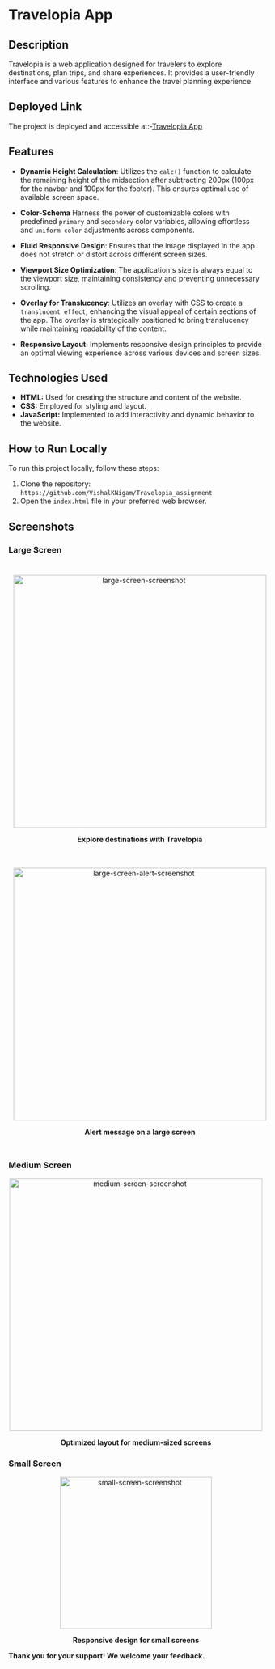 # Travelopia App

## Description

Travelopia is a web application designed for travelers to explore destinations, plan trips, and share experiences. It provides a user-friendly interface and various features to enhance the travel planning experience.

## Deployed Link

The project is deployed and accessible at:-[Travelopia App](https://6605542e105ccb184ea1c3b5--incandescent-peony-297575.netlify.app/)

## Features

- **Dynamic Height Calculation**: Utilizes the `calc()` function to calculate the remaining height of the midsection after subtracting 200px (100px for the navbar and 100px for the footer). This ensures optimal use of available screen space.

- **Color-Schema** Harness the power of customizable colors with predefined `primary` and `secondary` color variables, allowing effortless and `uniform color` adjustments across components.

- **Fluid Responsive Design**: Ensures that the image displayed in the app does not stretch or distort across different screen sizes.

- **Viewport Size Optimization**: The application's size is always equal to the viewport size, maintaining consistency and preventing unnecessary scrolling.

- **Overlay for Translucency**: Utilizes an overlay with CSS to create a `translucent effect`, enhancing the visual appeal of certain sections of the app. The overlay is strategically positioned to bring translucency while maintaining readability of the content.

- **Responsive Layout**: Implements responsive design principles to provide an optimal viewing experience across various devices and screen sizes.

## Technologies Used

- **HTML:** Used for creating the structure and content of the website.
- **CSS:** Employed for styling and layout.
- **JavaScript:** Implemented to add interactivity and dynamic behavior to the website.

## How to Run Locally

To run this project locally, follow these steps:

1. Clone the repository: `https://github.com/VishalKNigam/Travelopia_assignment`
2. Open the `index.html` file in your preferred web browser.

## Screenshots

### Large Screen

<div style="display: flex; flex-wrap: wrap;">
  <div style="flex: 50%; padding: 10px;">
    <p align="center"><img width="500" alt="large-screen-screenshot" src="https://github.com/VishalKNigam/Travelopia_assignment/blob/main/Images/large-sreen.png?raw=true"></p>
    <p align="center"><strong>Explore destinations with Travelopia</strong></p>
  </div>
  <div style="flex: 50%; padding: 10px;">
    <p align="center"><img width="500" alt="large-screen-alert-screenshot" src="https://github.com/VishalKNigam/Travelopia_assignment/blob/main/Images/large-screen-alert.png?raw=true"></p>
    <p align="center"><strong>Alert message on a large screen</strong></p>
  </div>
</div>

### Medium Screen

<p align="center"><img width="500" alt="medium-screen-screenshot" src="https://github.com/VishalKNigam/Travelopia_assignment/blob/main/Images/medim-screen.png?raw=true"></p>
<p align="center"><strong>Optimized layout for medium-sized screens</strong></p>

### Small Screen

<p align="center"><img width="300" alt="small-screen-screenshot" src="https://github.com/VishalKNigam/Travelopia_assignment/blob/main/Images/small-screen.png?raw=true"></p>
<p align="center"><strong>Responsive design for small screens</strong></p>

**Thank you for your support! We welcome your feedback.**
